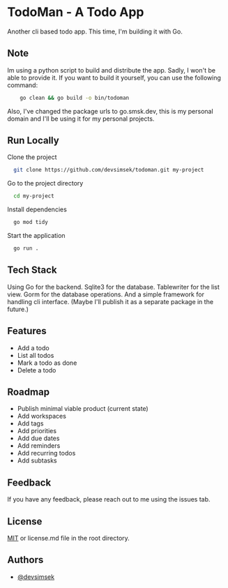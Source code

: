 # TodoMan - A Todo App

Another cli based todo app. This time, I'm building it with Go.

## Note

Im using a python script to build and distribute the app. Sadly, I won't be able to provide it.
If you want to build it yourself, you can use the following command:

```bash
    go clean && go build -o bin/todoman
```

Also, I've changed the package urls to go.smsk.dev, this is my personal domain and I'll be using it for my personal projects.

## Run Locally

Clone the project

```bash
  git clone https://github.com/devsimsek/todoman.git my-project
```

Go to the project directory

```bash
  cd my-project
```

Install dependencies

```bash
  go mod tidy
```

Start the application

```bash
  go run .
```

## Tech Stack

Using Go for the backend.
Sqlite3 for the database.
Tablewriter for the list view.
Gorm for the database operations.
And a simple framework for handling cli interface. (Maybe I'll publish it as a separate package in the future.)

## Features

- Add a todo
- List all todos
- Mark a todo as done
- Delete a todo

## Roadmap

- Publish minimal viable product (current state)
- Add workspaces
- Add tags
- Add priorities
- Add due dates
- Add reminders
- Add recurring todos
- Add subtasks

## Feedback

If you have any feedback, please reach out to me using the issues tab.

## License

[MIT](https://devsimsek.mit-license.org/)
or
license.md file in the root directory.

## Authors

- [@devsimsek](https://github.com/devsimsek)
